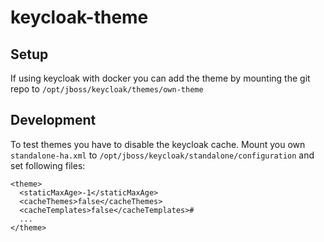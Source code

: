 # keycloak-theme

## Setup
If using keycloak with docker you can add the theme by mounting the git repo to `/opt/jboss/keycloak/themes/own-theme`

## Development
To test themes you have to disable the keycloak cache.
Mount you own `standalone-ha.xml` to `/opt/jboss/keycloak/standalone/configuration` and set following files:

```
<theme>
  <staticMaxAge>-1</staticMaxAge>
  <cacheThemes>false</cacheThemes>
  <cacheTemplates>false</cacheTemplates>#
  ...
</theme>
```
